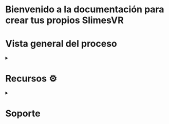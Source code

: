 <h1>Bienvenido a la documentación para crear tus propios SlimesVR</h1>
<h1><b>Vista general del proceso</b></h1>

<!-- 1. Ve a <a target = _blank href = "https://github.com/Emiomar/slimevr-test/wiki#materiales--%EF%B8%8F">Recursos</a> para que comiences el proceso de ensamble
-->
 <details><summary><h1> Recursos  ⚙️ </h1></summary>

 <details> <summary><h2>Hardware</h2></summary> 

 <details><summary> <h3> Impresión 3D 🕹️</h3> </summary>
 Ve a la sección de <a target = "_blank" href = "https://github.com/Emiomar/slimevr-test/tree/main/Archivos-STL"> archivos </a>  para que descargues los  STL´s necesarios

Para las impresiones se utilizaran los modelos de [Hyperion](https://github.com/Smeltie/Hyperion)
1. Case
<img src="https://user-images.githubusercontent.com/60834536/234993755-d4daac95-1425-42dc-a3f0-3d50d3ea4d1e.png"
alt=" imagen de una case"
 width="300"
 height="200">


2. Base

![image](https://user-images.githubusercontent.com/60834536/234994220-22c62992-5371-4b0e-b0f9-8c862ec097e9.png)

3. Case Auxiliar

Configuraciones importantes del slicer
Recomendamos el uso de Cura Slicer
 </details> 

 <details><summary><h3>  Electrónicos 🔌 </h3></summary>

<details><summary><h4> Materiales </h4></summary>

 <li><h4><b> WEMOS D1 Mini</b></h2>
<img src="https://user-images.githubusercontent.com/62313075/236332924-5d2852d8-3d6b-4ea0-be2d-2b98aa4471de.png"
alt=" imagen de una wimu"
 width="200"
 height="300">
 </li>

<li><h4><b> IMU MPU 6050 </b></h3>
<p><img src="https://user-images.githubusercontent.com/62313075/236874588-8756f33b-a4f8-44dc-8dd9-c1fa974b7fd7.png"
alt=" imagen de un IMU MPU6 050"
width="200"
height="250">
</li>

<li><h4><b> Batería 1200 mAh 103040 Li-Po</b></h4>
<img src="https://user-images.githubusercontent.com/62313075/236875358-a1f40903-914d-4585-81ce-f51641b0d957.png"
alt=" imageN de una Batería 1200 mAh 103040 Li-Po"
 width="300"
 height="200">
 </li>



<li><h4><b>Regulador/cargador TP4056 USB</b></h4>
<img src="https://user-images.githubusercontent.com/62313075/236876058-3e7563b0-a321-44ca-a621-c7e8c3370d9c.png"
alt=" imagen de una wimu"
 width="200"
 height="250">
 </li>

<li><h4><b> Switch SS22F32 </b></h4>
<img src="https://user-images.githubusercontent.com/62313075/236876437-efeda8f2-586a-4148-a2c8-19f9e4701e38.png"
alt=" imagen de una wimu"
 width="150"
 height="100">
 </li>

<li><h4><b> 2 Diodos 1N5817 1 [W] o equivalentes </b></h4>
 <img src="https://user-images.githubusercontent.com/62313075/236878408-9ce6f584-fa11-4e93-88c5-f55d8b970b8d.png"
alt=" imagen de una wimu"
 width="125"
 height="125">
 </li>

<li><h4><b>Resistencia de 180K [Ohms]</b></h4>
 <img src="https://user-images.githubusercontent.com/62313075/236879353-d71a1706-4731-402a-8545-f6874b34ce60.png"
alt=" imagen de una wimu"
 width="150"
 height="100">
 </li>
</details>
 </details>
 

<details><summary><h3> Conexiones 🔗 </h3></summary></details>

 </details>
 
  <h2> Software  💻 </h2>
</details>
 
 

<details><summary><h1> Soporte </h1></summary>
 <h2> Discord </h2>
  A continuación te mostraremos como puedes resolver problemas que puedas tener y no se encuentren ya resueltos en esta wiki
  Dirigete al <a target= "_blank" href = "https://discord.gg/slimevr"> Discord </a> de la comunidad de slimevr
* Del lado izquierdo encontraras diferentes canales, despliega el apartado de Support donde encontrarás el canal de support-forum

Aquí podras buscar con palabras clave problemas que otros usuarios han tenido y como los resolvieron o en su caso, crear una nueva publicación en donde la comunidad se encargará en darte soluciones, por lo que es muy importante que brindes la mayor cantidad de detalles posibles.
 
![support-forum](https://user-images.githubusercontent.com/62313075/230942139-8632b69b-0c6e-410a-8c94-abc73c727439.png)

 YT
 [VIDEO EXPLICATIVO](https://www.youtube.com/watch?v=mCdA4bJAGGk&pp=ygUYbmV2ZXIgZ29ubmEgZ2l2ZSB5b3UgdXB9)
</details>

